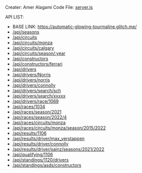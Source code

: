 Creater: Amer Alagami
Code File: [server.js](server.js)

API LIST:
- BASE LINK: https://automatic-glowing-tourmaline.glitch.me/
- [/api/seasons](https://automatic-glowing-tourmaline.glitch.me/api/seasons)
- [/api/circuits](https://automatic-glowing-tourmaline.glitch.me/api/circuits)
- [/api/circuits/monza](https://automatic-glowing-tourmaline.glitch.me/api/circuits/monza)
- [/api/circuits/calgary](https://automatic-glowing-tourmaline.glitch.me/api/circuits/calgary)
- [/api/circuits/season/:year](https://automatic-glowing-tourmaline.glitch.me/api/circuits/season/:year)
- [/api/constructors](https://automatic-glowing-tourmaline.glitch.me/api/constructors)
- [/api/constructors/ferrari](https://automatic-glowing-tourmaline.glitch.me/api/constructors/ferrari)
- [/api/drivers](https://automatic-glowing-tourmaline.glitch.me/api/drivers)
- [/api/drivers/Norris](https://automatic-glowing-tourmaline.glitch.me//api/drivers/Norris)
- [/api/drivers/norris](https://automatic-glowing-tourmaline.glitch.me//api/drivers/norris)
- [/api/drivers/connolly](https://automatic-glowing-tourmaline.glitch.me//api/drivers/connolly)
- [/api/drivers/search/sch](https://automatic-glowing-tourmaline.glitch.me/api/drivers/search/sch)
- [/api/drivers/search/xxxxx](https://automatic-glowing-tourmaline.glitch.me/api/drivers/search/xxxxx)
- [/api/drivers/race/1069](https://automatic-glowing-tourmaline.glitch.me/api/drivers/race/1069)
- [/api/races/1034](https://automatic-glowing-tourmaline.glitch.me/api/races/1034)
- [/api/races/season/2021](https://automatic-glowing-tourmaline.glitch.me/api/races/season/2021)
- [/api/races/season/2022/4](https://automatic-glowing-tourmaline.glitch.me//api/races/season/2022/4)
- [/api/races/circuits/monza](https://automatic-glowing-tourmaline.glitch.me/api/races/circuits/monza)
- [/api/races/circuits/monza/season/2015/2022](https://automatic-glowing-tourmaline.glitch.me/api/races/circuits/monza/season/2015/2022)
- [/api/results/1106](https://automatic-glowing-tourmaline.glitch.me/api/results/1106)
- [/api/results/driver/max_verstappen](https://automatic-glowing-tourmaline.glitch.me/api/results/driver/max_verstappen)
- [/api/results/driver/connolly](https://automatic-glowing-tourmaline.glitch.me/api/results/driver/connolly)
- [/api/results/driver/sainz/seasons/2021/2022](https://automatic-glowing-tourmaline.glitch.me/api/results/driver/sainz/seasons/2021/2022)
- [/api/qualifying/1106](https://automatic-glowing-tourmaline.glitch.me/api/qualifying/1106)
- [/api/standings/1120/drivers](https://automatic-glowing-tourmaline.glitch.me/api/standings/1120/drivers)
- [/api/standings/asds/constructors](https://automatic-glowing-tourmaline.glitch.me/api/standings/asds/constructors)
